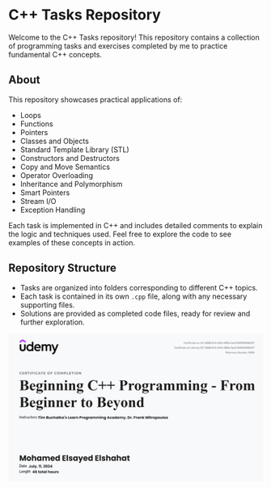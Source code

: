 # C++ Tasks Repository

Welcome to the C++ Tasks repository! This repository contains a collection of programming tasks and exercises completed by me to practice fundamental C++ concepts.

## About

This repository showcases practical applications of:
- Loops
- Functions
- Pointers
- Classes and Objects
- Standard Template Library (STL)
- Constructors and Destructors
- Copy and Move Semantics
- Operator Overloading
- Inheritance and Polymorphism
- Smart Pointers
- Stream I/O
- Exception Handling

Each task is implemented in C++ and includes detailed comments to explain the logic and techniques used. Feel free to explore the code to see examples of these concepts in action.

## Repository Structure

- Tasks are organized into folders corresponding to different C++ topics.
- Each task is contained in its own `.cpp` file, along with any necessary supporting files.
- Solutions are provided as completed code files, ready for review and further exploration.

![C++ Certificate ](https://github.com/MohamedElsayedd1/CPP-Tasks/blob/main/cpp.png)
